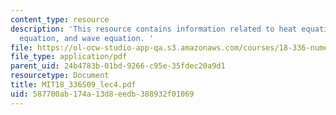 ```yaml
---
content_type: resource
description: 'This resource contains information related to heat equation, transport
  equation, and wave equation. '
file: https://ol-ocw-studio-app-qa.s3.amazonaws.com/courses/18-336-numerical-methods-for-partial-differential-equations-spring-2009/587700ab174a13d8eedb388932f01069_MIT18_336S09_lec4.pdf
file_type: application/pdf
parent_uid: 24b4783b-01bd-9266-c95e-35fdec20a9d1
resourcetype: Document
title: MIT18_336S09_lec4.pdf
uid: 587700ab-174a-13d8-eedb-388932f01069
---
```

